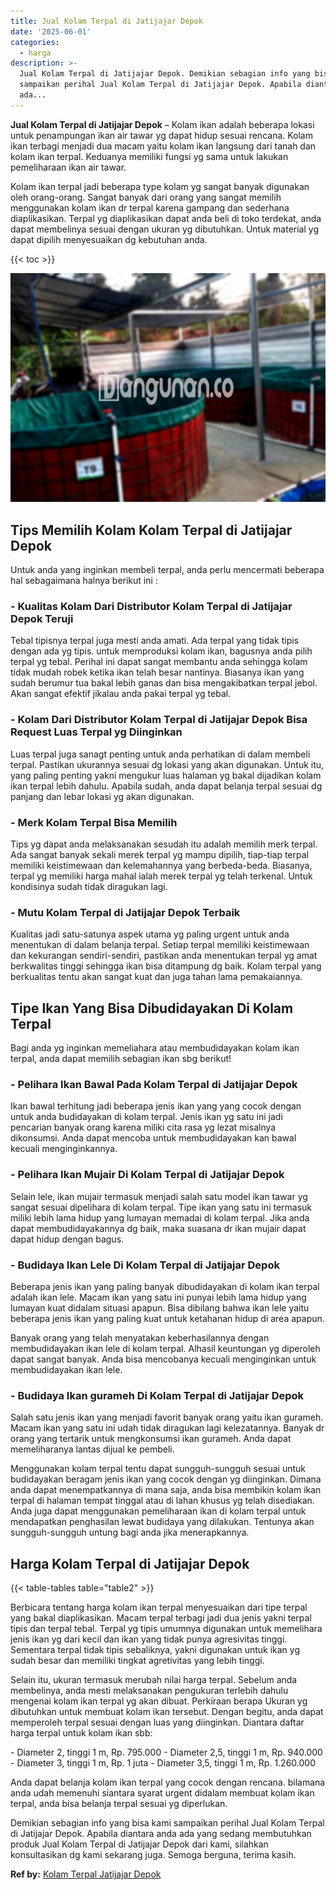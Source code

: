 ```yaml
---
title: Jual Kolam Terpal di Jatijajar Depok
date: '2025-06-01'
categories:
  - harga
description: >-
  Jual Kolam Terpal di Jatijajar Depok. Demikian sebagian info yang bisa kami
  sampaikan perihal Jual Kolam Terpal di Jatijajar Depok. Apabila diantara anda
  ada...
---
```


**Jual Kolam Terpal di Jatijajar Depok** – Kolam ikan adalah beberapa lokasi untuk penampungan ikan air tawar yg dapat hidup sesuai rencana. Kolam ikan terbagi menjadi dua macam yaitu kolam ikan langsung dari tanah dan kolam ikan terpal. Keduanya memiliki fungsi yg sama untuk lakukan pemeliharaan ikan air tawar.

Kolam ikan terpal jadi beberapa type kolam yg sangat banyak digunakan oleh orang-orang. Sangat banyak dari orang yang sangat memilih menggunakan kolam ikan dr terpal karena gampang dan sederhana diaplikasikan. Terpal yg diaplikasikan dapat anda beli di toko terdekat, anda dapat membelinya sesuai dengan ukuran yg dibutuhkan. Untuk material yg dapat dipilih menyesuaikan dg kebutuhan anda.

{{< toc >}}

![Jual Kolam Terpal di Jatijajar Depok](/images/jual-kolam-terpal-44.png)

## Tips Memilih Kolam Kolam Terpal di Jatijajar Depok

Untuk anda yang inginkan membeli terpal, anda perlu mencermati beberapa hal sebagaimana halnya berikut ini :

### \- Kualitas Kolam Dari Distributor Kolam Terpal di Jatijajar Depok Teruji

Tebal tipisnya terpal juga mesti anda amati. Ada terpal yang tidak tipis dengan ada yg tipis. untuk memproduksi kolam ikan, bagusnya anda pilih terpal yg tebal. Perihal ini dapat sangat membantu anda sehingga kolam tidak mudah robek ketika ikan telah besar nantinya. Biasanya ikan yang sudah berumur tua bakal lebih ganas dan bisa mengakibatkan terpal jebol. Akan sangat efektif jikalau anda pakai terpal yg tebal.

### \- Kolam Dari Distributor Kolam Terpal di Jatijajar Depok Bisa Request Luas Terpal yg Diinginkan

Luas terpal juga sanagt penting untuk anda perhatikan di dalam membeli terpal. Pastikan ukurannya sesuai dg lokasi yang akan digunakan. Untuk itu, yang paling penting yakni mengukur luas halaman yg bakal dijadikan kolam ikan terpal lebih dahulu. Apabila sudah, anda dapat belanja terpal sesuai dg panjang dan lebar lokasi yg akan digunakan.

### \- Merk Kolam Terpal Bisa Memilih

Tips yg dapat anda melaksanakan sesudah itu adalah memilih merk terpal. Ada sangat banyak sekali merek terpal yg mampu dipilih, tiap-tiap terpal memiliki keistimewaan dan kelemahannya yang berbeda-beda. Biasanya, terpal yg memiliki harga mahal ialah merek terpal yg telah terkenal. Untuk kondisinya sudah tidak diragukan lagi.

### \- Mutu Kolam Terpal di Jatijajar Depok Terbaik

Kualitas jadi satu-satunya aspek utama yg paling urgent untuk anda menentukan di dalam belanja terpal. Setiap terpal memiliki keistimewaan dan kekurangan sendiri-sendiri, pastikan anda menentukan terpal yg amat berkwalitas tinggi sehingga ikan bisa ditampung dg baik. Kolam terpal yang berkualitas tentu akan sangat kuat dan juga tahan lama pemakaiannya.

## Tipe Ikan Yang Bisa Dibudidayakan Di Kolam Terpal

Bagi anda yg inginkan memeliahara atau membudidayakan kolam ikan terpal, anda dapat memilih sebagian ikan sbg berikut!

### \- Pelihara Ikan Bawal Pada Kolam Terpal di Jatijajar Depok

Ikan bawal terhitung jadi beberapa jenis ikan yang yang cocok dengan untuk anda budidayakan di kolam terpal. Jenis ikan yg satu ini jadi pencarian banyak orang karena miliki cita rasa yg lezat misalnya dikonsumsi. Anda dapat mencoba untuk membudidayakan kan bawal kecuali menginginkannya.

### \- Pelihara Ikan Mujair Di Kolam Terpal di Jatijajar Depok

Selain lele, ikan mujair termasuk menjadi salah satu model ikan tawar yg sangat sesuai dipelihara di kolam terpal. Tipe ikan yang satu ini termasuk miliki lebih lama hidup yang lumayan memadai di kolam terpal. Jika anda dapat membudidayakannya dg baik, maka suasana dr ikan mujair dapat dapat hidup dengan bagus.

### \- Budidaya Ikan Lele Di Kolam Terpal di Jatijajar Depok

Beberapa jenis ikan yang paling banyak dibudidayakan di kolam ikan terpal adalah ikan lele. Macam ikan yang satu ini punyai lebih lama hidup yang lumayan kuat didalam situasi apapun. Bisa dibilang bahwa ikan lele yaitu beberapa jenis ikan yang paling kuat untuk ketahanan hidup di area apapun.

Banyak orang yang telah menyatakan keberhasilannya dengan membudidayakan ikan lele di kolam terpal. Alhasil keuntungan yg diperoleh dapat sangat banyak. Anda bisa mencobanya kecuali menginginkan untuk membudidayakan ikan lele.

### \- Budidaya Ikan gurameh Di Kolam Terpal di Jatijajar Depok

Salah satu jenis ikan yang menjadi favorit banyak orang yaitu ikan gurameh. Macam ikan yang satu ini udah tidak diragukan lagi kelezatannya. Banyak dr orang yang tertarik untuk mengkonsumsi ikan gurameh. Anda dapat memeliharanya lantas dijual ke pembeli.

Menggunakan kolam terpal tentu dapat sungguh-sungguh sesuai untuk budidayakan beragam jenis ikan yang cocok dengan yg diinginkan. Dimana anda dapat menempatkannya di mana saja, anda bisa membikin kolam ikan terpal di halaman tempat tinggal atau di lahan khusus yg telah disediakan. Anda juga dapat menggunakan pemeliharaan ikan di kolam terpal untuk mendapatkan penghasilan lewat budidaya yang dilakukan. Tentunya akan sungguh-sungguh untung bagi anda jika menerapkannya.

## Harga Kolam Terpal di Jatijajar Depok

{{< table-tables table="table2" >}}

Berbicara tentang harga kolam ikan terpal menyesuaikan dari tipe terpal yang bakal diaplikasikan. Macam terpal terbagi jadi dua jenis yakni terpal tipis dan terpal tebal. Terpal yg tipis umumnya digunakan untuk memelihara jenis ikan yg dari kecil dan ikan yang tidak punya agresivitas tinggi. Sementara terpal tidak tipis sebaliknya, yakni digunakan untuk ikan yg sudah besar dan memiliki tingkat agretivitas yang lebih tinggi.

Selain itu, ukuran termasuk merubah nilai harga terpal. Sebelum anda membelinya, anda mesti melaksanakan pengukuran terlebih dahulu mengenai kolam ikan terpal yg akan dibuat. Perkiraan berapa Ukuran yg dibutuhkan untuk membuat kolam ikan tersebut. Dengan begitu, anda dapat memperoleh terpal sesuai dengan luas yang diinginkan. Diantara daftar harga terpal untuk kolam ikan sbb:

\- Diameter 2, tinggi 1 m, Rp. 795.000 - Diameter 2,5, tinggi 1 m, Rp. 940.000 - Diameter 3, tinggi 1 m, Rp. 1 juta - Diameter 3,5, tinggi 1 m, Rp. 1.260.000

Anda dapat belanja kolam ikan terpal yang cocok dengan rencana. bilamana anda udah memenuhi siantara syarat urgent didalam membuat kolam ikan terpal, anda bisa belanja terpal sesuai yg diperlukan.

Demikian sebagian info yang bisa kami sampaikan perihal Jual Kolam Terpal di Jatijajar Depok. Apabila diantara anda ada yang sedang membutuhkan produk Jual Kolam Terpal di Jatijajar Depok dari kami, silahkan konsultasikan dg kami sekarang juga. Semoga berguna, terima kasih.

**Ref by:** [Kolam Terpal Jatijajar Depok](https://id.wikipedia.org/wiki/Kolam)
